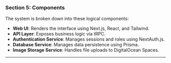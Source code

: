 ### **Section 5: Components**

The system is broken down into these logical components:

* **Web UI**: Renders the interface using Next.js, React, and Tailwind.
* **API Layer**: Exposes business logic via tRPC.
* **Authentication Service**: Manages sessions and roles using NextAuth.js.
* **Database Service**: Manages data persistence using Prisma.
* **Image Storage Service**: Handles file uploads to DigitalOcean Spaces.

***
